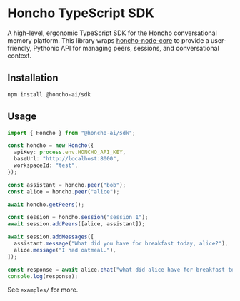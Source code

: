 # Honcho TypeScript SDK

A high-level, ergonomic TypeScript SDK for the Honcho conversational memory platform. This library wraps [honcho-node-core](../honcho-node-core) to provide a user-friendly, Pythonic API for managing peers, sessions, and conversational context.

## Installation

```
npm install @honcho-ai/sdk
```

## Usage

```ts
import { Honcho } from "@honcho-ai/sdk";

const honcho = new Honcho({
  apiKey: process.env.HONCHO_API_KEY,
  baseUrl: "http://localhost:8000",
  workspaceId: "test",
});

const assistant = honcho.peer("bob");
const alice = honcho.peer("alice");

await honcho.getPeers();

const session = honcho.session("session_1");
await session.addPeers([alice, assistant]);

await session.addMessages([
  assistant.message("What did you have for breakfast today, alice?"),
  alice.message("I had oatmeal."),
]);

const response = await alice.chat("what did alice have for breakfast today?");
console.log(response);
```

See `examples/` for more.
